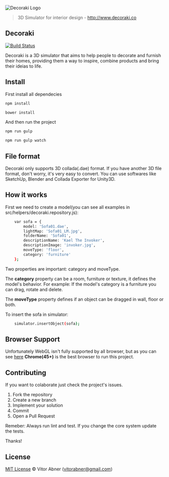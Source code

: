 ![Decoraki Logo](http://www.decoraki.co/img/decoraki-full-logo.png)
> 3D Simulator for interior design - http://www.decoraki.co

## Decoraki

[![Build Status](https://img.shields.io/travis/vitorabner/decoraki/master.svg?style=flat)](https://travis-ci.org/vitorabner/decoraki)

Decoraki is a 3D simulator that aims to help people to decorate and furnish their homes, providing them a way to inspire, combine products and bring their ideias to life.

## Install

First install all dependecies

```sh
npm install
```

```sh
bower install
```

And then run the project

```sh
npm run gulp
```

```sh
npm run gulp watch
```

## File format

Decoraki only supports 3D collada(.dae) format. If you have another 3D file format, don't worry, it's very easy to convert. You can use softwares like SketchUp, Blender and Collada Exporter for Unity3D.

## How it works

First we need to create a model(you can see all examples in src/helpers/decoraki.repository.js):

```sh
    var sofa = {
        model: 'Sofa01.dae',
        lightMap: 'Sofa01_LM.jpg',
        folderName: 'Sofa01',
        descriptionName: 'Kael The Invoker',
        descriptionImage: 'invoker.jpg',
        moveType: 'floor',
        category: 'furniture'
    };
```

Two properties are important: category and moveType. 

The **category** property can be a room, furniture or texture, it defines the model's behavior. For example: If the model's category is a furniture you can drag, rotate and delete.

The **moveType** property defines if an object can be dragged in wall, floor or both.

To insert the sofa in simulator:

```sh
    simulator.insertObject(sofa);
```

## Browser Support

Unfortunately WebGL isn't fully supported by all browser, but as you can see [here](http://caniuse.com/#search=webgl) **Chrome(45+)** is the best browser to run this project.

## Contributing

If you want to colaborate just check the project's issues.

1. Fork the repository
2. Create a new branch
3. Implement your solution
4. Commit
5. Open a Pull Request

Remeber: Always run lint and test. If you change the core system update the tests.

Thanks!

## License

[MIT License](https://github.com/vitorabner/decoraki/blob/master/LICENSE.md) © Vitor Abner (<vitorabner@gmail.com>)



